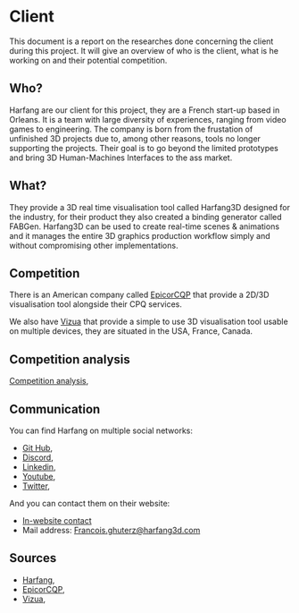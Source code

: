 # Client

This document is a report on the researches done concerning the client during this project. It will give an overview of who is the client, what is he working on and their potential competition.

## Who?

Harfang are our client for this project, they are a French start-up based in Orleans.
It is a team with large diversity of experiences, ranging from video games to engineering. The company is born from the frustation of unfinished 3D projects due to, among other reasons, tools no longer supporting the projects. Their goal is to go beyond the limited prototypes and bring 3D Human-Machines Interfaces to the ass market.

## What?

They provide a 3D real time visualisation tool called Harfang3D designed for the industry, for their product they also created a binding generator called FABGen.
Harfang3D can be used to create real-time scenes & animations and it manages the entire 3D graphics production workflow simply and without compromising other implementations.

## Competition

There is an American company called [EpicorCQP](https://kbmax.com/) that provide a 2D/3D visualisation tool alongside their CPQ services.

We also have [Vizua](https://vizua3d.com/) that provide a simple to use 3D visualisation tool usable on multiple devices, they are situated in the USA, France, Canada.

## Competition analysis

[Competition analysis](Client_analysis.md),

## Communication

You can find Harfang on multiple social networks:

- [Git Hub](https://github.com/harfang3d),
- [Discord](https://discord.com/invite/qq9kDtbcXB),
- [Linkedin](https://www.linkedin.com/company/harfang3d/),
- [Youtube](https://www.youtube.com/channel/UCrHI6GX4OUbLzKtpcTjRgNg),
- [Twitter](https://twitter.com/harfang3dengine),

And you can contact them on their website:

- [In-website contact](https://www.harfang3d.com/en_US/help#contact)
- Mail address: Francois.ghuterz@harfang3d.com

## Sources

- [Harfang](https://www.harfang3d.com/en_US/),
- [EpicorCQP](https://kbmax.com/),
- [Vizua](https://vizua3d.com/),
